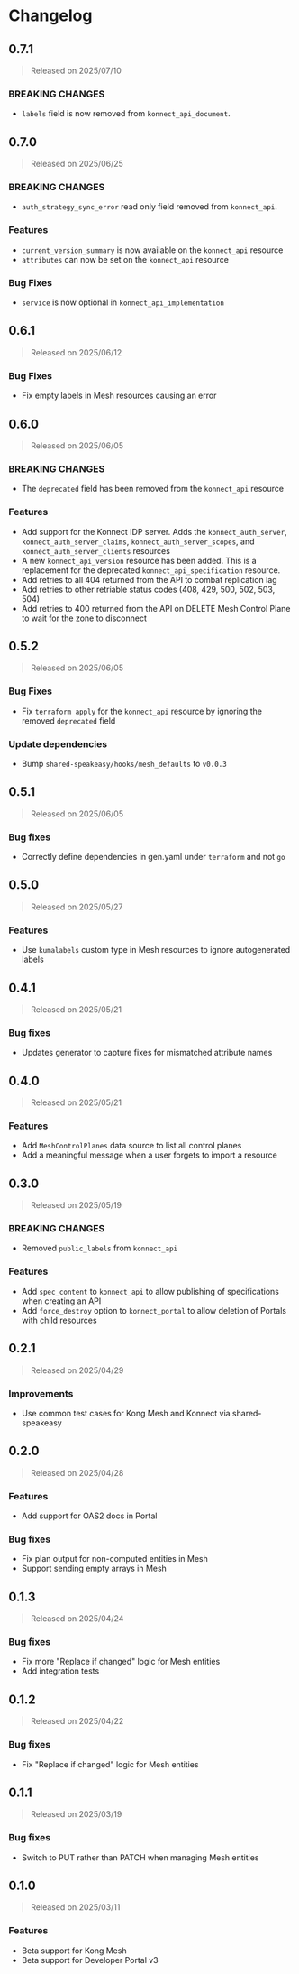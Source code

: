 # Changelog

## 0.7.1
> Released on 2025/07/10

### BREAKING CHANGES
* `labels` field is now removed from `konnect_api_document`.

## 0.7.0
> Released on 2025/06/25

### BREAKING CHANGES
* `auth_strategy_sync_error` read only field removed from `konnect_api`.

### Features
* `current_version_summary` is now available on the `konnect_api` resource
* `attributes` can now be set on the `konnect_api` resource

### Bug Fixes
* `service` is now optional in `konnect_api_implementation`

## 0.6.1
> Released on 2025/06/12

### Bug Fixes
* Fix empty labels in Mesh resources causing an error

## 0.6.0
> Released on 2025/06/05

### BREAKING CHANGES
* The `deprecated` field has been removed from the `konnect_api` resource

### Features
* Add support for the Konnect IDP server. Adds the `konnect_auth_server`, `konnect_auth_server_claims`, `konnect_auth_server_scopes`, and `konnect_auth_server_clients` resources
* A new `konnect_api_version` resource has been added. This is a replacement for the deprecated `konnect_api_specification` resource.
* Add retries to all 404 returned from the API to combat replication lag
* Add retries to other retriable status codes (408, 429, 500, 502, 503, 504)
* Add retries to 400 returned from the API on DELETE Mesh Control Plane to wait for the zone to disconnect

## 0.5.2

> Released on 2025/06/05

### Bug Fixes
* Fix `terraform apply` for the `konnect_api` resource by ignoring the removed `deprecated` field

### Update dependencies
* Bump `shared-speakeasy/hooks/mesh_defaults` to `v0.0.3`

## 0.5.1
> Released on 2025/06/05

### Bug fixes

* Correctly define dependencies in gen.yaml under `terraform` and not `go`

## 0.5.0
> Released on 2025/05/27

### Features
* Use `kumalabels` custom type in Mesh resources to ignore autogenerated labels

## 0.4.1
> Released on 2025/05/21

### Bug fixes

* Updates generator to capture fixes for mismatched attribute names
 
## 0.4.0
> Released on 2025/05/21

### Features
* Add `MeshControlPlanes` data source to list all control planes
* Add a meaningful message when a user forgets to import a resource

## 0.3.0
> Released on 2025/05/19

### BREAKING CHANGES

* Removed `public_labels` from `konnect_api`

### Features

* Add `spec_content` to `konnect_api` to allow publishing of specifications when creating an API
* Add `force_destroy` option to `konnect_portal` to allow deletion of Portals with child resources


## 0.2.1
> Released on 2025/04/29

### Improvements

* Use common test cases for Kong Mesh and Konnect via shared-speakeasy

## 0.2.0
> Released on 2025/04/28

### Features

* Add support for OAS2 docs in Portal

### Bug fixes

* Fix plan output for non-computed entities in Mesh
* Support sending empty arrays in Mesh

## 0.1.3
> Released on 2025/04/24

### Bug fixes

* Fix more "Replace if changed" logic for Mesh entities
* Add integration tests

## 0.1.2
> Released on 2025/04/22

### Bug fixes

* Fix "Replace if changed" logic for Mesh entities

## 0.1.1
> Released on 2025/03/19

### Bug fixes

* Switch to PUT rather than PATCH when managing Mesh entities

## 0.1.0
> Released on 2025/03/11

### Features

* Beta support for Kong Mesh
* Beta support for Developer Portal v3

